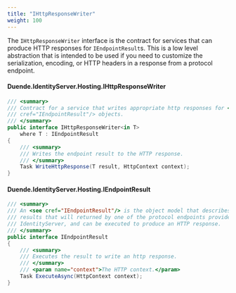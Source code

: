 ```yaml
---
title: "IHttpResponseWriter"
weight: 100
---
```


The `IHttpResponseWriter` interface is the contract for services that can produce HTTP responses for `IEndpointResult`s. This is a low level abstraction that is intended to be used if you need to customize the serialization, encoding, or HTTP headers in a response from a protocol endpoint.

#### Duende.IdentityServer.Hosting.IHttpResponseWriter

```cs
/// <summary>
/// Contract for a service that writes appropriate http responses for <see
/// cref="IEndpointResult"/> objects.
/// </summary>
public interface IHttpResponseWriter<in T>
    where T : IEndpointResult
{
    /// <summary>
    /// Writes the endpoint result to the HTTP response.
    /// </summary>
    Task WriteHttpResponse(T result, HttpContext context);
}
```

#### Duende.IdentityServer.Hosting.IEndpointResult

```cs
/// <summary>
/// An <see cref="IEndpointResult"/> is the object model that describes the
/// results that will returned by one of the protocol endpoints provided by
/// IdentityServer, and can be executed to produce an HTTP response.
/// </summary>
public interface IEndpointResult
{
    /// <summary>
    /// Executes the result to write an http response.
    /// </summary>
    /// <param name="context">The HTTP context.</param>
    Task ExecuteAsync(HttpContext context);
}
```